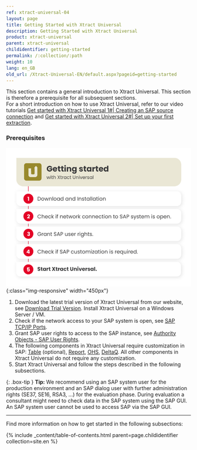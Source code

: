 ```yaml
---
ref: xtract-universal-04
layout: page
title: Getting Started with Xtract Universal
description: Getting Started with Xtract Universal
product: xtract-universal
parent: xtract-universal
childidentifier: getting-started
permalink: /:collection/:path
weight: 10
lang: en_GB
old_url: /Xtract-Universal-EN/default.aspx?pageid=getting-started
---
```


This section contains a general introduction to Xtract Universal.
This section is therefore a prerequisite for all subsequent sections.<br>
For a short introduction on how to use Xtract Universal, refer to our video tutorials [Get started with Xtract Universal 1#| Creating an SAP source connection](https://www.youtube.com/watch?v=Qe8tRYNnYkc) and [Get started with Xtract Universal 2#| Set up your first extraction](https://www.youtube.com/watch?v=pdlsfm0dLMA).

### Prerequisites

![XU-getting-started](/img/content/xu/getting-started-with-xu.png){:class="img-responsive" width="450px"}

1. Download the latest trial version of Xtract Universal from our website, see [Download Trial Version](https://theobald-software.com/en/download-trial).
Install Xtract Universal on a Windows Server / VM. 
2. Check if the network access to your SAP system is open, see [SAP TCP/IP Ports](https://kb.theobald-software.com/sap/sap-tcpip-ports).
3. Grant SAP user rights to access to the SAP instance, see [Authority Objects - SAP User Rights](https://kb.theobald-software.com/sap/authority-objects-sap-user-rights).
4. The following components in Xtract Universal require customization in SAP: [Table](./sap-customizing/custom-function-module-for-table-extraction) (optional), [Report](./sap-customizing/install-report-custom-function-module), [OHS](./sap-customizing/preparation-for-ohs-in-bw), [DeltaQ](./sap-customizing/customizing-for-deltaq).
All other components in Xtract Universal do not require any customization.
5. Start Xtract Universal and follow the steps described in the following subsections.

{: .box-tip }
**Tip:** We recommend using an SAP system user for the production environment and an SAP dialog user with further administration rights (SE37, SE16, RSA3, ...) for the evaluation phase.
During evaluation a consultant might need to check data in the SAP system using the SAP GUI. An SAP system user cannot be used to access SAP via the SAP GUI.

******

Find more information on how to get started in the following subsections:

{% include _content/table-of-contents.html parent=page.childidentifier collection=site.en %}

